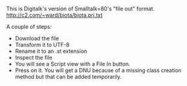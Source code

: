 This is Digitalk's version of Smalltalk=80's "file out" format. 
http://c2.com/~ward/biota/biota.prj.txt

A couple of steps:
* Download the file
* Transform it to UTF-8
* Rename it to an .st extension
* Inspect the file
* You will see a Script view with a File In button.
* Press on it. You will get a DNU because of a missing class creation method but that can be added temporarily.
